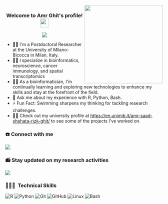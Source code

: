 
<img width="250" align="right" src="https://c.tenor.com/_DOBjnGspYAAAAAM/code-coding.gif">

<h3 align="center">
  Welcome to Amr Ghit's profile!
  <img src="https://media.giphy.com/media/hvRJCLFzcasrR4ia7z/giphy.gif" width="28">
</h3>

<!-- Typing SVG by DenverCoder1 - https://github.com/DenverCoder1/readme-typing-svg -->
<p align="center">
  <a href="https://github.com/DenverCoder1/readme-typing-svg"><img src="https://readme-typing-svg.herokuapp.com/?lines=Bioinformatician;Always%20learning%20new%20things&font=Fira%20Code&center=true&width=440&height=45&color=f75c7e&vCenter=true&size=22"></a>
</p> 

- 🤵🏻 I'm a Postdoctoral Researcher at the University of Milano-Bicocca in Milan, Italy.
- 👨‍🔬 I specialize in bioinformatics, neuroscience, cancer immunology, and spatial transcriptomics
- 👨‍💻 As a bioinformatician, I'm continually learning and exploring new technologies to enhance my skills and stay at the forefront of the field.
- 💬 Ask me about my experience with R, Python, Bash.
- ⚡ Fun Fact: Swimming sharpens my thinking for tackling research challenges.
- 👨‍💻 Check out my university profile at https://en.unimib.it/amr-saad-shehata-rizk-ghit/ to see some of the projects I've worked on.


### ☎️ Connect with me

<a href="https://www.linkedin.com/in/amr-ghit-333280364" target="_blank">
  <img src="https://img.shields.io/badge/-Amr%20Ghit-0077B5?style=for-the-badge"/>
</a>

### 📻 Stay updated on my research activities
<a href="https://scholar.google.com/citations?user=CRUzeokAAAAJ&hl=en" target="_blank">
  <img src="https://img.shields.io/badge/-Amr%20Ghit-28a745?style=for-the-badge"/>
</a>

### 👩🏻‍💻 &nbsp;Technical Skills

![R](https://img.shields.io/badge/-R-5A4FCF?style=for-the-badge&logo=r&logoColor=white)
![Python](https://img.shields.io/badge/-Python-FFD343?style=for-the-badge&logo=python&logoColor=white)
![Git](https://img.shields.io/badge/-Git-FA7343?style=for-the-badge&logo=git&logoColor=white)
![GitHub](https://img.shields.io/badge/-GitHub-24292F?style=for-the-badge&logo=github&logoColor=white)
![Linux](https://img.shields.io/badge/-Linux-B0B0B0?style=for-the-badge&logo=linux&logoColor=black)
![Bash](https://img.shields.io/badge/-Bash-6C757D?style=for-the-badge&logo=gnu-bash&logoColor=white)

